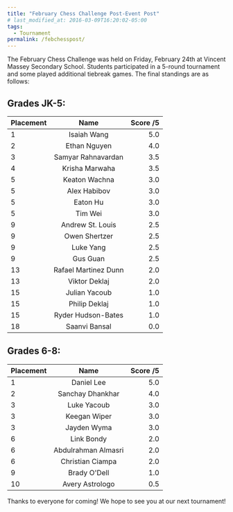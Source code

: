 ```yaml
---
title: "February Chess Challenge Post-Event Post"
# last_modified_at: 2016-03-09T16:20:02-05:00
tags:
  - Tournament
permalink: /febchesspost/
---
```


The February Chess Challenge was held on Friday, February 24th at Vincent Massey Secondary School. Students participated in a 5-round tournament and some played additional tiebreak games. The final standings are as follows:

## Grades JK-5:

| Placement      | Name | Score /5     |
| :---        |    :----:   |          ---: |
| 1 | Isaiah Wang | 5.0 |
| 2 | Ethan Nguyen |  4.0 |
| 3 | Samyar Rahnavardan |  3.5 |
| 4 | Krisha Marwaha |  3.5 |
| 5 | Keaton Wachna |  3.0 |
| 5 | Alex Habibov |  3.0 |
| 5 | Eaton Hu |  3.0 |
| 5 | Tim Wei |  3.0 |
| 9 | Andrew St. Louis |  2.5 |
| 9 | Owen Shertzer |  2.5 |
| 9 | Luke Yang |  2.5 |
| 9 | Gus Guan |  2.5 |
| 13 | Rafael Martinez Dunn |  2.0 |
| 13 | Viktor Deklaj |  2.0 |
| 15 | Julian Yacoub |  1.0 |
| 15 | Philip Deklaj | 1.0 |
| 15 | Ryder Hudson-Bates | 1.0 |
| 18 | Saanvi Bansal | 0.0 |

## Grades 6-8:

| Placement      | Name | Score /5     |
| :---        |    :----:   |          ---: |
| 1 | Daniel Lee | 5.0 |
| 2 | Sanchay Dhankhar |  4.0 |
| 3 | Luke Yacoub |  3.0 |
| 3 | Keegan Wiper |  3.0 |
| 3 | Jayden Wyma |  3.0 |
| 6 | Link Bondy |  2.0 |
| 6 | Abdulrahman Almasri |  2.0 |
| 6 | Christian Ciampa |  2.0 |
| 9 | Brady O'Dell |  1.0 |
| 10 | Avery Astrologo |  0.5 |

Thanks to everyone for coming! We hope to see you at our next tournament! 